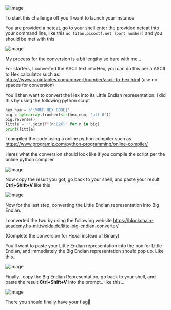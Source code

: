 ![image](https://github.com/berdies/PicoCTF-2024/assets/132856091/db78114c-fbbe-422e-b8c3-d898bed744c1)

To start this challenge off you'll want to launch your instance

You are provided a netcat, go to your shell enter the provided netcat into your command line, like this `nc titan.picoctf.net [port number]` and you should be met with this

![image](https://github.com/berdies/PicoCTF-2024/assets/132856091/e600d1b5-5dbd-4e03-b701-f863c731efbb)

My process for the conversion is a bit lengthy so bare with me...

For starters, I converted the ASCII text into Hex, you can do this per a ASCII to Hex calculator such as: https://www.rapidtables.com/convert/number/ascii-to-hex.html (use no spaces for conversion)

You'll then want to convert the Hex into its Little Endian representation. I did this by using the following python script

```python
hex_num = b'[YOUR HEX CODE]'
big = bytearray.fromhex(str(hex_num, 'utf-8'))
big.reverse()
little = ''.join(f"{n:02X}" for n in big)
print(little)
```

I compiled the code using a online python compiler such as https://www.programiz.com/python-programming/online-compiler/

Heres what the conversion should look like if you compile the script per the online python compiler

![image](https://github.com/berdies/PicoCTF-2024/assets/132856091/e55ca6e2-5017-44ac-a43d-657e2dfb5fa4)

Now copy the result you got, go back to your shell, and paste your result **Ctrl+Shift+V** like this

![image](https://github.com/berdies/PicoCTF-2024/assets/132856091/ae313488-d7ca-41af-869e-882ea71d3436)

Now for the last step, converting the Little Endian representation into Big Endian.

I converted the two by using the following website https://blockchain-academy.hs-mittweida.de/litte-big-endian-converter/ 

(Complete the conversion for Hexal instead of Binary)

You'll want to paste your Little Endian representation into the box for Little Endian, and immediately the Big Endian representation should pop up. Like this..

![image](https://github.com/berdies/PicoCTF-2024/assets/132856091/e01f0e3b-ead3-48dd-98ab-af6bfd092abe)

Finally.. copy the Big Endian Representation, go back to your shell, and paste the result **Ctrl+Shift+V** into the prompt.. like this...

![image](https://github.com/berdies/PicoCTF-2024/assets/132856091/044fce43-5846-47b3-875c-e4cbb2c5f64c)

There you should finally have your flag🥳
